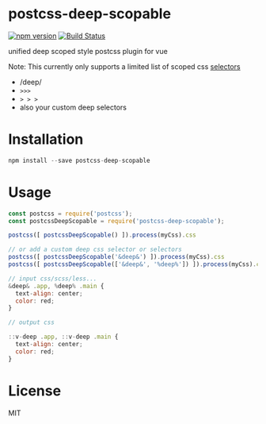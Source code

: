 # postcss-deep-scopable

[![npm version](https://badge.fury.io/js/postcss-deep-scopable.svg)](https://badge.fury.io/js/postcss-deep-scopable) [![Build Status](https://travis-ci.com/litt1e-p/postcss-deep-scopable.svg?branch=master)](https://travis-ci.com/litt1e-p/postcss-deep-scopable)

unified deep scoped style postcss plugin for vue

Note: This currently only supports a limited list of scoped css [selectors](https://vue-loader.vuejs.org/guide/scoped-css.html)

- /deep/
- `>>>`
- `> > >`
- also your custom deep selectors

# Installation

```js
npm install --save postcss-deep-scopable
```

# Usage

```js
const postcss = require('postcss');
const postcssDeepScopable = require('postcss-deep-scopable');

postcss([ postcssDeepScopable() ]).process(myCss).css

// or add a custom deep css selector or selectors
postcss([ postcssDeepScopable('&deep&') ]).process(myCss).css
postcss([ postcssDeepScopable(['&deep&', '%deep%']) ]).process(myCss).css

// input css/scss/less...
&deep& .app, %deep% .main {
  text-align: center;
  color: red;
}

// output css

::v-deep .app, ::v-deep .main {
  text-align: center;
  color: red;
}
```

# License

MIT
